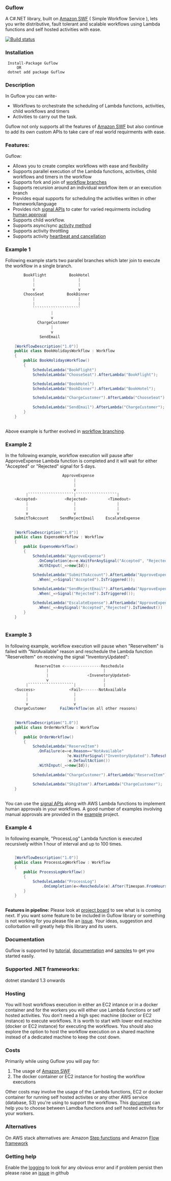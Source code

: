 ### Guflow
A C#.NET library, built on [Amazon SWF](https://aws.amazon.com/swf/) ( Simple Workflow Service ), lets you write distributive, fault tolerant and scalable workflows using Lambda functions and self hosted activities with ease.

[![Build status](https://ci.appveyor.com/api/projects/status/github/gurmitteotia/guflow?svg=true)](https://ci.appveyor.com/project/gurmitteotia/guflow/branch/master)
### Installation
```
 Install-Package Guflow
     OR
 dotnet add package Guflow
 ```
 ### Description
In Guflow you can write-
* Workflows to orchestrate the scheduling of Lambda functions, activities, child workflows and timers
* Activities to carry out the task.

Guflow not only supports all the features of [Amazon SWF](https://aws.amazon.com/swf/) but also continue to add its own custom APIs to take care of real world requirments with ease.

### Features:
Guflow:
* Allows you to create complex workflows with ease and flexibility
* Supports parallel execution of the Lambda functions, activities, child workflows and timers in the workflow
* Supports fork and join of [workflow branches](/wiki/Workflow-branches)
* Supports recursion around an individual workflow item or an execution branch
* Provides equal supports for scheduling the activities written in other framework/language
* Provides rich [signal APIs](wiki/Workflow-signals) to cater for varied requirments including [human approval](wiki/Wait-for-signals)
* Supports child workflow.
* Supports async/sync [activity method](wiki/Activity-method)
* Supports activity throttling
* Supports activity [heartbeat and cancellation](wiki/Activity-heartbeat-and-cancellation)


### Example 1
Following example starts two parallel branches which later join to execute the workflow in a single branch.
     
```cs
        BookFlight          BookHotel
            |                   |
            |                   |
            v                   v
        ChoosSeat          BookDinner
            |                   |
            |                   |
            `````````````````````
                    |
                    v
              ChargeCustomer
                    |
                    v
               SendEmail
              
    [WorkflowDescription("1.0")]
    public class BookHolidaysWorkflow : Workflow
    {
        public BookHolidaysWorkflow()
        {
            ScheduleLambda("BookFlight")
            ScheduleLambda("ChooseSeat").AfterLambda("BookFlight");

            ScheduleLambda("BookHotel")
            ScheduleLambda("BookDinner").AfterLambda("BookHotel");

            ScheduleLambda("ChargeCustomer").AfterLambda("ChooseSeat").AfterLambda("BookDinner");
            
            ScheduleLambda("SendEmail").AfterLambda("ChargeCustomer");
        }
    }             
          
```
Above example is further evolved in [workflow branching](wiki/Workflow-branches).


### Example 2
In the following example, workflow execution will pause after ApproveExpense Lambda function is completed and it will wait for either "Accepted" or "Rejected" signal for 5 days.
```cs
                         ApproveExpense          
                              |
                              |
                              v
         |````````````````````|``````````````````|
    <Accepted>            <Rejected>         <Timedout> 
         |                    |					 |
         |                    |					 |
         v                    v					 v	
    SubmitToAccount     SendRejectEmail     EscalateExpense         
            
              
    [WorkflowDescription("1.0")]
    public class ExpenseWorkflow : Workflow
    {
        public ExpenseWorkflow()
        {
            ScheduleLambda("ApproveExpense")
              .OnCompletion(e=>e.WaitForAnySignal("Accepted", "Rejected").For(TimeSpan.FromDays(5))
              .WithInput(_=>new{Id}); 
         
            ScheduleLambda("SubmitToAccount").AfterLambda("ApproveExpense")
              .When(_=>Signal("Accepted").IsTriggered());

            ScheduleLambda("SendRejectEmail").AfterLambda("ApproveExpense")
              .When(_=>Signal("Rejected").IsTriggered());

			ScheduleLambda("EscalateExpense").AfterLambda("ApproveExpenses")
			  .When(_=>AnySignal("Accepted","Rejected").IsTimedout())
        }
    }             
          
```


### Example 3
In following example, workflow execution will pause when "ReserveItem" is failed with "NotAvailable" reason and reschedule the Lambda function "ReserveItem" on receiving the signal "InventoryUpdated":
```cs
             ReserveItem <----------------Reschedule         
                  |                        |
                  |                 <InvenetoryUpdated>
                  v                        |
         |````````````````````|            |
    <Success>               <Fail>-------NotAvailable
         |                    |       
         |                    |
         v                    v
    ChargeCustomer      FailWorkflow(on all other reasons)              
            
              
    [WorkflowDescription("1.0")]
    public class OrderWorkflow : Workflow
    {
        public OrderWorkflow()
        {
            ScheduleLambda("ReserveItem")
              .OnFailure(e=>e.Reason=="NotAvailable"
                           ?e.WaitForSignal("InventoryUpdated").ToReschedule()
                           :e.DefaultAction())
              .WithInput(_=>new{Id});
         
            ScheduleLambda("ChargeCustomer").AfterLambda("ReserveItem");
          
            ScheduleLambda("ShipItem").AfterLambda("ChargeCustomer");
    }             
          
```
You can use the [signal APIs](wiki/Workflow-signals) along with AWS Lambda functions to implement human approvals in your workflows.  A good number of examples involving manual approvals are provided in the [example](https://github.com/gurmitteotia/guflow-samples/tree/master/ServerlessManualApproval) project.

### Example 4
In following example, "ProcessLog" Lambda function is executed recursively within 1 hour of interval and up to 100 times.
```cs

    [WorkflowDescription("1.0")]
    public class ProcessLogWorkflow : Workflow
    {
        public ProcessLogWorkflow()
        {
            ScheduleLambda("ProcessLog")
				.OnCompletion(e=>Reschedule(e).After(Timespan.FromHours(1)).UpTo(times:100));
		}
    }             
          
```

**Features in pipeline:** Please look at [project board](https://github.com/gurmitteotia/guflow/projects/1) to see what is is coming next. If you want some feature to be included in Guflow library or something is not working for you please file an [issue](https://github.com/gurmitteotia/guflow/issues). Your ideas, suggestion and collorbation will greatly help this library and its users.

### Documentation
Guflow is supported by [tutorial](https://github.com/gurmitteotia/guflow/wiki/Tutorial), [documentation](https://github.com/gurmitteotia/guflow/wiki) and [samples](https://github.com/gurmitteotia/guflow-samples) to get you started easily.

### Supported .NET frameworks:
dotnet standard 1.3 onwards

### Hosting
You will host workflows execution in either an EC2 intance or in a docker container and for the workers you will either use Lambda functions or self hosted activities. You don't need a high spec machine (docker or EC2 instance) to execute workflows. It is worth to start with lower end machine (docker or EC2 instance) for executing the workflows. You should also explore the option to host the workflow execution on a shared machine instead of a dedicated machine to keep the cost down.

### Costs
Primarily while using Guflow you will pay for:
1. The usage of [Amazon SWF](https://aws.amazon.com/swf/pricing/)
1. The docker container or EC2 instance for hosting the workflow executions

Other costs may involve the usage of the Lambda functions, EC2 or docker container for running self hosted activites or any other AWS service (database, S3) you're using to support the workflows. This [document](wiki/Choosing-between-Lambda-functions-and-activities) can help you to choose between Lamdba functions and self hosted activites for your workers.

### Alternatives
On AWS stack alternatives are: Amazon [Step functions](https://aws.amazon.com/step-functions/) and Amazon [Flow framework](https://docs.aws.amazon.com/amazonswf/latest/awsflowguide/welcome.html)

### Getting help
Enable the [logging](wiki/Logging) to look for any obvious error and if problem persist then please raise an [issue](https://github.com/gurmitteotia/guflow/issues) in github
